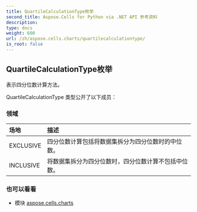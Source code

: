 ```yaml
---
title: QuartileCalculationType枚举
second_title: Aspose.Cells for Python via .NET API 参考资料
description:
type: docs
weight: 600
url: /zh/aspose.cells.charts/quartilecalculationtype/
is_root: false
---
```

## QuartileCalculationType枚举
表示四分位数计算方法。



QuartileCalculationType 类型公开了以下成员：

### 领域
|场地|描述|
| :- | :- |
| EXCLUSIVE |四分位数计算包括将数据集拆分为四分位数时的中位数。|
| INCLUSIVE |将数据集拆分为四分位数时，四分位数计算不包括中位数。|



### 也可以看看
* 模块 [aspose.cells.charts](..)
